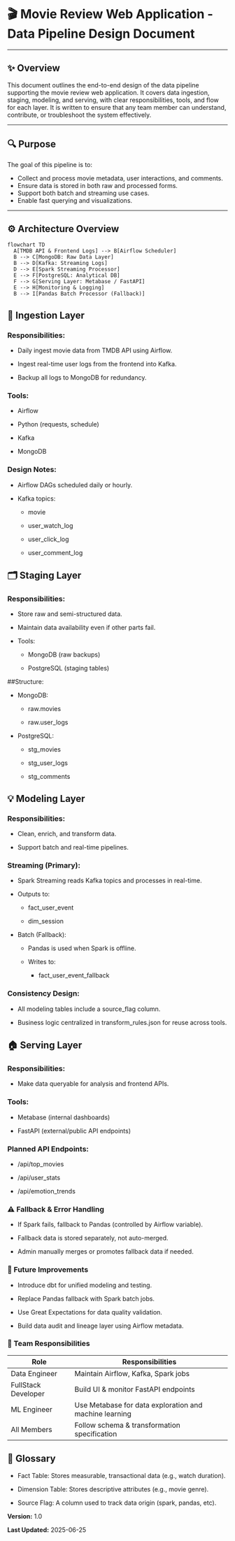 # 🎬 Movie Review Web Application - Data Pipeline Design Document

---

## ✨ Overview

This document outlines the end-to-end design of the data pipeline supporting the movie review web application. It covers data ingestion, staging, modeling, and serving, with clear responsibilities, tools, and flow for each layer. It is written to ensure that any team member can understand, contribute, or troubleshoot the system effectively.

---

## 🔍 Purpose

The goal of this pipeline is to:

- Collect and process movie metadata, user interactions, and comments.
- Ensure data is stored in both raw and processed forms.
- Support both batch and streaming use cases.
- Enable fast querying and visualizations.

---

## ⚙️ Architecture Overview

```mermaid
flowchart TD
  A[TMDB API & Frontend Logs] --> B[Airflow Scheduler]
  B --> C[MongoDB: Raw Data Layer]
  B --> D[Kafka: Streaming Logs]
  D --> E[Spark Streaming Processor]
  E --> F[PostgreSQL: Analytical DB]
  F --> G[Serving Layer: Metabase / FastAPI]
  E --> H[Monitoring & Logging]
  B --> I[Pandas Batch Processor (Fallback)]
```

## 🚀 Ingestion Layer
### Responsibilities:

- Daily ingest movie data from TMDB API using Airflow.

- Ingest real-time user logs from the frontend into Kafka.

- Backup all logs to MongoDB for redundancy.

### Tools:

- Airflow

- Python (requests, schedule)

- Kafka

- MongoDB

### Design Notes:

- Airflow DAGs scheduled daily or hourly.

- Kafka topics:

    - movie
  
    - user_watch_log
 
    - user_click_log

    - user_comment_log

## 🗂 Staging Layer
### Responsibilities:

- Store raw and semi-structured data.

- Maintain data availability even if other parts fail.

- Tools:

    - MongoDB (raw backups)

    - PostgreSQL (staging tables)

##Structure:

- MongoDB:
  
    - raw.movies
  
    - raw.user_logs
  
- PostgreSQL:

    - stg_movies

    - stg_user_logs

    - stg_comments

## 💡 Modeling Layer
### Responsibilities:

- Clean, enrich, and transform data.

- Support batch and real-time pipelines.

### Streaming (Primary):

- Spark Streaming reads Kafka topics and processes in real-time.

- Outputs to:

  - fact_user_event

  - dim_session

- Batch (Fallback):

    - Pandas is used when Spark is offline.

    - Writes to:

        - fact_user_event_fallback

### Consistency Design:

- All modeling tables include a source_flag column.

- Business logic centralized in transform_rules.json for reuse across tools.

## 🏠 Serving Layer
### Responsibilities:

- Make data queryable for analysis and frontend APIs.

### Tools:

- Metabase (internal dashboards)

- FastAPI (external/public API endpoints)

### Planned API Endpoints:

- /api/top_movies

- /api/user_stats

- /api/emotion_trends

### ⚠️ Fallback & Error Handling
- If Spark fails, fallback to Pandas (controlled by Airflow variable).

- Fallback data is stored separately, not auto-merged.

- Admin manually merges or promotes fallback data if needed.

### 🔧 Future Improvements
- Introduce dbt for unified modeling and testing.

- Replace Pandas fallback with Spark batch jobs.

- Use Great Expectations for data quality validation.

- Build data audit and lineage layer using Airflow metadata.

### 📅 Team Responsibilities
| Role              | Responsibilities                             |
| ----------------- | -------------------------------------------- |
| Data Engineer     | Maintain Airflow, Kafka, Spark jobs          |
| FullStack Developer | Build UI & monitor FastAPI endpoints            |
| ML Engineer           | Use Metabase for data exploration and machine learning            |
| All Members       | Follow schema & transformation specification |

## 🌟 Glossary
- Fact Table: Stores measurable, transactional data (e.g., watch duration).

- Dimension Table: Stores descriptive attributes (e.g., movie genre).

- Source Flag: A column used to track data origin (spark, pandas, etc).

**Version:** 1.0

**Last Updated:** 2025-06-25